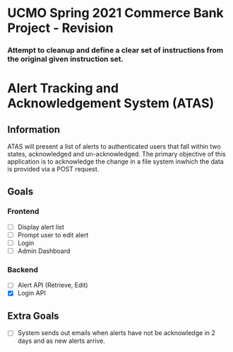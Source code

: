 # UCMO Spring 2021 Commerce Bank Project - Revision

### Attempt to cleanup and define a clear set of instructions from the original given instruction set.

# Alert Tracking and Acknowledgement System (ATAS)

## Information

ATAS will present a list of alerts to authenticated users that fall within two states, acknowledged and un-acknowledged. The primary objective of this application is to acknowledge the change in a file system inwhich the data is provided via a POST request.

## Goals

### Frontend

- [ ] Display alert list
- [ ] Prompt user to edit alert
- [ ] Login
- [ ] Admin Dashboard

### Backend

- [ ] Alert API (Retrieve, Edit)
- [x] Login API

## Extra Goals

- [ ] System sends out emails when alerts have not be acknowledge in 2 days and as new alerts arrive.

